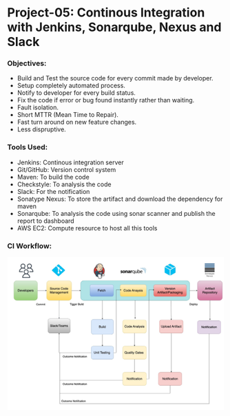 # Project-05: Continous Integration with Jenkins, Sonarqube, Nexus and Slack

### Objectives:

- Build and Test the source code for every commit made by developer. 
- Setup completely automated process.
- Notify to developer for every build status.
- Fix the code if error or bug found instantly rather than waiting.
- Fault isolation.
- Short MTTR (Mean Time to Repair).
- Fast turn around on new feature changes.
- Less dispruptive.

### Tools Used:

- Jenkins: Continous integration server
- Git/GitHub: Version control system
- Maven: To build the code 
- Checkstyle: To analysis the code
- Slack: For the notification
- Sonatype Nexus: To store the artifact and download the dependency for maven 
- Sonarqube: To analysis the code using sonar scanner and publish the report to dashboard
- AWS EC2: Compute resource to host all this tools


### CI Workflow:

![GitHub Light](./snaps/ci_workflow_updated.jpg)